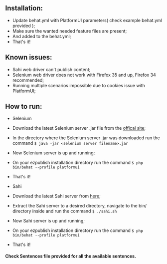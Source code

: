 ## Installation:
* Update behat.yml with PlatformUI parameters( check example behat.yml provided );
* Make sure the wanted needed feature files are present;
* And added to the behat.yml;
* That's it!

## Known issues:
* Sahi web driver can't publish content;
* Selenium web driver does not work with Firefox 35 and up, Firefox 34 recommended;
* Running multiple scenarios impossible due to cookies issue with PlatformUI;

## How to run:
* Selenium
 * Download the latest Selenium server .jar file from the [offical site]( http://www.seleniumhq.org/download/ );
 * In the directory where the Selenium server .jar was downloaded run the command `$ java -jar <selenium server filename>.jar`
 * Now Selenium server is up and running;
 * On your ezpublish installation directory run the command `$ php bin/behat --profile platformui`
 * That's it!
    
* Sahi
 * Download the latest Sahi server from [here](http://sourceforge.net/projects/sahi/files/);
 * Extract the Sahi server to a desired directory, navigate to the bin/ directory inside and run the command `$ ./sahi.sh`
 * Now Sahi server is up and running;
 * On your ezpublish installation directory run the command `$ php bin/behat --profile platformui`
 * That's it!

#### Check Sentences file provided for all the available sentences.
